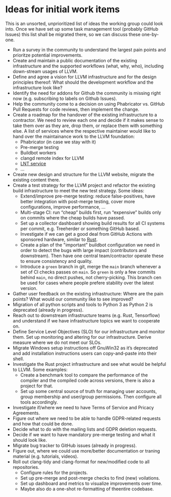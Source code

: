 # Ideas for initial work items

This is an unsorted, unprioritized list of ideas the working group could look
into. Once we have set up some task management tool (probably GitHub Issues)
this list shall be migrated there, so we can discuss these one-by-one.

* Run a survey in the community to understand the largest pain points and
  prioritze potential improvements.
* Create and maintain a public documentation of the existing infrastructure and
  the supported workflows (what, why, who), including down-stream usages of
  LLVM.
* Define and agree a vision for LLVM infrastructure and for the design
  principles thereof: What should the development workflow and the
  infrastructure look like?
* Identify the need for addons for Github the community is missing right now
  (e.g. subscribing to labels on Github Issues).
* Help the community come to a decision on using Phabricator vs. GitHub Pull
  Requests for code reviews, then implement the change.
* Create a roadmap for the handover of the existing infrastructure to a
  contractor. We need to review each one and decide if it makes sense
  to take them over as they are, drop them, or replace them with something else.
  A list of services where the respective maintainer would like to hand over
  the maintainance work to the LLVM foundation:
  * Phabricator (in case we stay with it)
  * Pre-merge testing
  * Buildbot workers
  * clangd remote index for LLVM
  * [LNT service](http://lnt.llvm.org/)
  * ...
* Create new design and structure for the LLVM website, migrate the existing
  content there.
* Create a test strategy for the LLVM project and refactor the existing build
  infrastructure to meet the new test strategy. Some ideas:
  * Extend/improve pre-merge testing: reduce false-positives, have better
    integration with post-merge testing, cover more configurations, improve
    performance, ...
  * Multi-stage CI: run “cheap” builds first, run “expensive” builds only on
    commits where the cheap builds have passed.
  * Set up a collector dashboard showing build results for all CI systems per
    commit, e.g. Treeherder or something GitHub based.
  * Investigate if we can get a good deal from GitHub Actions with sponsored
    hardware, similar to
    [Rust](https://blog.rust-lang.org/inside-rust/2020/07/23/rust-ci-is-moving-to-github-actions.html).
  * Create a plan of the "important" buildbot configuration we need in order to
    detect the bugs with large impact (contributors and downstream). Then have
    one central team/contractor operate these to ensure consistency and quality.
  * Introduce a `green` branch in git, merge the `main` branch whenever a set of
    CI checks passes on `main`. So `green` is only a few commits behind `main`,
    no direct pushes, not cherry-picking. This branch cen be used for cases
    where people prefere stability over the latest version.
* Gather user feedback on the existing infrastructure: Where are the pain
  points? What would our community like to see improved?
* Migration of all python scripts and tools to Python 3 as Python 2 is
  deprecated (already in progress).
* Reach out to downstream infrastructure teams (e.g. Rust, Tensorflow) and
  understand if we have infrastructure topics we want to cooperate on.
* Define Service Level Objectives (SLO) for our infrastructure and monitor
  them. Set up monitoring and altering for our infrastructure.  Derive measure
  where we do not meet our SLOs.
* Migrate Windows setup instructions off GnuWin32 as it’s deprecated and add
  installation instructions users can copy-and-paste into their shell.
* Investigate the Rust project infrastructure and see what would be helpful to
  LLVM. Some examples:
  * Create a benchmark tool to compare the performance of the compiler and the
    compiled code across versions, there is also a project for that.
  * Set up some central source of truth for managing user accounts, group
    membership and user/group permissions. Then configure all tools
    accordingly.
* Investigate if/where we need to have Terms of Service and Pricacy Agreements.
* Figure out where we need to be able to handle GDPR-related requests and
  how that could be done.
* Decide what to do with the mailing lists and GDPR deletion requests.
* Decide if we want to have mandatory pre-merge testing and what it should
  look like.
* Migrate bug tracker to GitHub issues (already in progress).
* Figure out, where we could use more/better documentation or traning material (e.g. tutorials, videos).
* Roll out clang-tidy and clang-format for new/modified code to all repositories. 
  * Configure rules for the projects.
  * Set up pre-merge and post-merge checks to find (new) voilations.
  * Set up dashboard and metrics to visualize improvements over time.
  * Maybe also do a one-shot re-formatting of theentire codebase.
